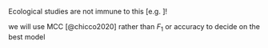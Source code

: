  Ecological studies are not immune to this [e.g. ]!

we will use MCC [@chicco2020] rather than $F_1$ or accuracy to decide on the best model

